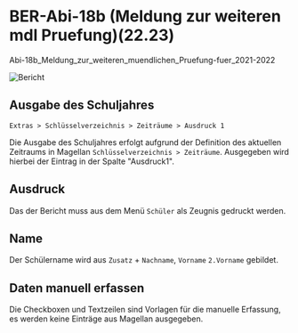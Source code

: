 # BER-Abi-18b (Meldung zur weiteren mdl Pruefung)(22.23)

[1]:/assets/images/Berlin/18b2.png "Bericht"

Abi-18b_Meldung_zur_weiteren_muendlichen_Pruefung-fuer_2021-2022

![Bericht][1]

## Ausgabe des Schuljahres

`Extras > Schlüsselverzeichnis > Zeiträume > Ausdruck 1`

Die Ausgabe des Schuljahres erfolgt aufgrund der Definition des aktuellen Zeitraums in Magellan `Schlüsselverzeichnis > Zeiträume`. Ausgegeben wird hierbei der Eintrag in der Spalte "Ausdruck1".

## Ausdruck

Das der Bericht muss aus dem Menü `Schüler` als Zeugnis gedruckt werden.

## Name

Der Schülername wird aus `Zusatz` + `Nachname`, `Vorname` `2.Vorname` gebildet.

## Daten manuell erfassen

Die Checkboxen und Textzeilen sind Vorlagen für die manuelle Erfassung, es werden keine Einträge aus Magellan ausgegeben.
